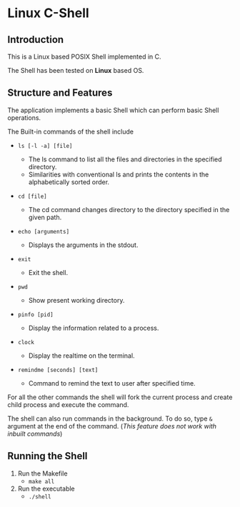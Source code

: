 # Linux C-Shell 

## Introduction

This is a Linux based POSIX Shell implemented in C.

The Shell has been tested on **Linux** based OS.

## Structure and Features

The application implements a basic Shell which can perform basic Shell operations.

The Built-in commands of the shell include

- `ls [-l -a] [file]`
    - The ls command to list all the files and directories in the specified directory.
    - Similarities with conventional ls and prints the contents in the alphabetically sorted      order.

- `cd [file]`
    - The cd command changes directory to the directory specified in the given path.

- `echo [arguments]`
    - Displays the arguments in the stdout.

- `exit`
    - Exit the shell.

- `pwd`
    - Show present working directory.

- `pinfo [pid]`
    - Display the information related to a process.

- `clock`
    - Display the realtime on the terminal.

- `remindme [seconds] [text]`
    - Command to remind the text to user after specified time.

For all the other commands the shell will fork the current process and create child process and execute the command.

The shell can also run commands in the background. To do so, type `&` argument at the end of the command. (_This feature does not work with inbuilt commands_)

## Running the Shell

1. Run the Makefile
	- `make all`
2. Run the executable
    - `./shell`